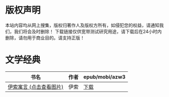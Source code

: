 # 版权声明

本站内容均从网上搜集，版权归著作人及版权方所有，如侵犯您的权益，请通知我们，我们将会及时删除！ 下载链接仅供宽带测试研究用途，请下载后在24小时内删除，请勿用于商业目的。请支持正版！

# 文学经典

| 书名 | 作者 | epub/mobi/azw3 |
| --- | --- | --- |
| [伊索寓言 (点击查看图片)](https://www.dushupai.com/attachment/2024/06/04/f7d1d4a4b58214a2.jpg) | 伊索  | [下载](https://url89.ctfile.com/f/31084289-1357022137-b00931?p=8866) |
